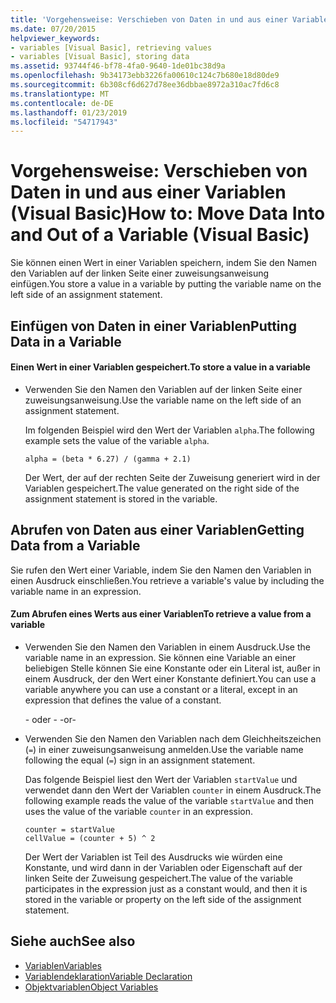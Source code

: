 ```yaml
---
title: 'Vorgehensweise: Verschieben von Daten in und aus einer Variablen (Visual Basic)'
ms.date: 07/20/2015
helpviewer_keywords:
- variables [Visual Basic], retrieving values
- variables [Visual Basic], storing data
ms.assetid: 93744f46-bf78-4fa0-9640-1de01bc38d9a
ms.openlocfilehash: 9b34173ebb3226fa00610c124c7b680e18d80de9
ms.sourcegitcommit: 6b308cf6d627d78ee36dbbae8972a310ac7fd6c8
ms.translationtype: MT
ms.contentlocale: de-DE
ms.lasthandoff: 01/23/2019
ms.locfileid: "54717943"
---
```

# <a name="how-to-move-data-into-and-out-of-a-variable-visual-basic"></a><span data-ttu-id="c0e7b-102">Vorgehensweise: Verschieben von Daten in und aus einer Variablen (Visual Basic)</span><span class="sxs-lookup"><span data-stu-id="c0e7b-102">How to: Move Data Into and Out of a Variable (Visual Basic)</span></span>
<span data-ttu-id="c0e7b-103">Sie können einen Wert in einer Variablen speichern, indem Sie den Namen den Variablen auf der linken Seite einer zuweisungsanweisung einfügen.</span><span class="sxs-lookup"><span data-stu-id="c0e7b-103">You store a value in a variable by putting the variable name on the left side of an assignment statement.</span></span>  
  
## <a name="putting-data-in-a-variable"></a><span data-ttu-id="c0e7b-104">Einfügen von Daten in einer Variablen</span><span class="sxs-lookup"><span data-stu-id="c0e7b-104">Putting Data in a Variable</span></span>  
  
#### <a name="to-store-a-value-in-a-variable"></a><span data-ttu-id="c0e7b-105">Einen Wert in einer Variablen gespeichert.</span><span class="sxs-lookup"><span data-stu-id="c0e7b-105">To store a value in a variable</span></span>  
  
-   <span data-ttu-id="c0e7b-106">Verwenden Sie den Namen den Variablen auf der linken Seite einer zuweisungsanweisung.</span><span class="sxs-lookup"><span data-stu-id="c0e7b-106">Use the variable name on the left side of an assignment statement.</span></span>  
  
     <span data-ttu-id="c0e7b-107">Im folgenden Beispiel wird den Wert der Variablen `alpha`.</span><span class="sxs-lookup"><span data-stu-id="c0e7b-107">The following example sets the value of the variable `alpha`.</span></span>  
  
    ```  
    alpha = (beta * 6.27) / (gamma + 2.1)  
    ```  
  
     <span data-ttu-id="c0e7b-108">Der Wert, der auf der rechten Seite der Zuweisung generiert wird in der Variablen gespeichert.</span><span class="sxs-lookup"><span data-stu-id="c0e7b-108">The value generated on the right side of the assignment statement is stored in the variable.</span></span>  
  
## <a name="getting-data-from-a-variable"></a><span data-ttu-id="c0e7b-109">Abrufen von Daten aus einer Variablen</span><span class="sxs-lookup"><span data-stu-id="c0e7b-109">Getting Data from a Variable</span></span>  
 <span data-ttu-id="c0e7b-110">Sie rufen den Wert einer Variable, indem Sie den Namen den Variablen in einen Ausdruck einschließen.</span><span class="sxs-lookup"><span data-stu-id="c0e7b-110">You retrieve a variable's value by including the variable name in an expression.</span></span>  
  
#### <a name="to-retrieve-a-value-from-a-variable"></a><span data-ttu-id="c0e7b-111">Zum Abrufen eines Werts aus einer Variablen</span><span class="sxs-lookup"><span data-stu-id="c0e7b-111">To retrieve a value from a variable</span></span>  
  
-   <span data-ttu-id="c0e7b-112">Verwenden Sie den Namen den Variablen in einem Ausdruck.</span><span class="sxs-lookup"><span data-stu-id="c0e7b-112">Use the variable name in an expression.</span></span> <span data-ttu-id="c0e7b-113">Sie können eine Variable an einer beliebigen Stelle können Sie eine Konstante oder ein Literal ist, außer in einem Ausdruck, der den Wert einer Konstante definiert.</span><span class="sxs-lookup"><span data-stu-id="c0e7b-113">You can use a variable anywhere you can use a constant or a literal, except in an expression that defines the value of a constant.</span></span>  
  
     <span data-ttu-id="c0e7b-114">- oder - </span><span class="sxs-lookup"><span data-stu-id="c0e7b-114">-or-</span></span>  
  
-   <span data-ttu-id="c0e7b-115">Verwenden Sie den Namen den Variablen nach dem Gleichheitszeichen (`=`) in einer zuweisungsanweisung anmelden.</span><span class="sxs-lookup"><span data-stu-id="c0e7b-115">Use the variable name following the equal (`=`) sign in an assignment statement.</span></span>  
  
     <span data-ttu-id="c0e7b-116">Das folgende Beispiel liest den Wert der Variablen `startValue` und verwendet dann den Wert der Variablen `counter` in einem Ausdruck.</span><span class="sxs-lookup"><span data-stu-id="c0e7b-116">The following example reads the value of the variable `startValue` and then uses the value of the variable `counter` in an expression.</span></span>  
  
    ```  
    counter = startValue  
    cellValue = (counter + 5) ^ 2  
    ```  
  
     <span data-ttu-id="c0e7b-117">Der Wert der Variablen ist Teil des Ausdrucks wie würden eine Konstante, und wird dann in der Variablen oder Eigenschaft auf der linken Seite der Zuweisung gespeichert.</span><span class="sxs-lookup"><span data-stu-id="c0e7b-117">The value of the variable participates in the expression just as a constant would, and then it is stored in the variable or property on the left side of the assignment statement.</span></span>  
  
## <a name="see-also"></a><span data-ttu-id="c0e7b-118">Siehe auch</span><span class="sxs-lookup"><span data-stu-id="c0e7b-118">See also</span></span>
- [<span data-ttu-id="c0e7b-119">Variablen</span><span class="sxs-lookup"><span data-stu-id="c0e7b-119">Variables</span></span>](../../../../visual-basic/programming-guide/language-features/variables/index.md)
- [<span data-ttu-id="c0e7b-120">Variablendeklaration</span><span class="sxs-lookup"><span data-stu-id="c0e7b-120">Variable Declaration</span></span>](../../../../visual-basic/programming-guide/language-features/variables/variable-declaration.md)
- [<span data-ttu-id="c0e7b-121">Objektvariablen</span><span class="sxs-lookup"><span data-stu-id="c0e7b-121">Object Variables</span></span>](../../../../visual-basic/programming-guide/language-features/variables/object-variables.md)
